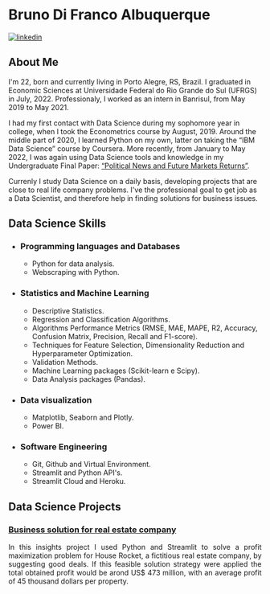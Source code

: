 <!--
**brunodifranco/brunodifranco** is a ✨ _special_ ✨ repository because its `README.md` (this file) appears on your GitHub profile.

Here are some ideas to get you started:

- 🔭 I’m currently working on ...
- 🌱 I’m currently learning ...
- 👯 I’m looking to collaborate on ...
- 🤔 I’m looking for help with ...
- 💬 Ask me about ...
- 📫 How to reach me: ...
- 😄 Pronouns: ...
- ⚡ Fun fact: ...
-->

# Bruno Di Franco Albuquerque
[![linkedin](https://img.shields.io/badge/linkedin-0A66C2?style=for-the-badge&logo=linkedin&logoColor=white)](https://www.linkedin.com/in/BrunoDiFrancoAlbuquerque/)

## About Me
I'm 22, born and currently living in Porto Alegre, RS, Brazil. I graduated in Economic Sciences at Universidade Federal do Rio Grande do Sul (UFRGS) in July, 2022. Professionaly, I worked as an intern in Banrisul, from May 2019 to May 2021. 

I had my first contact with Data Science during my sophomore year in college, when I took the Econometrics course by August, 2019. Around the middle part of 2020, I learned Python on my own, latter on taking the “IBM Data Science” course by Coursera. More recently, from January to May 2022, I was again using Data Science tools and knowledge in my Undergraduate Final Paper: <a href="https://lume.ufrgs.br/handle/10183/238972">“Political News and Future Markets Returns”</a>.

Currenly I study Data Science on a daily basis, developing projects that are close to real life company problems. I've the professional goal to get job as a Data Scientist, and therefore help in finding solutions for business issues.

## Data Science Skills

 - ### Programming languages and Databases
    - Python for data analysis.
    - Webscraping with Python.
  
 - ### Statistics and Machine Learning
    - Descriptive Statistics.
    - Regression and Classification Algorithms.
    - Algorithms Performance Metrics (RMSE, MAE, MAPE, R2, Accuracy, Confusion Matrix, Precision, Recall and F1-score).
    - Techniques for Feature Selection, Dimensionality Reduction and Hyperparameter Optimization.
    - Validation Methods.
    - Machine Learning packages (Scikit-learn e Scipy).
    - Data Analysis packages (Pandas).
    
 - ### Data visualization
    - Matplotlib, Seaborn and Plotly.
    - Power BI.
    
 - ### Software Engineering
    - Git, Github and Virtual Environment.
    - Streamlit and Python API's.
    - Streamlit Cloud and Heroku.





## Data Science Projects

### [**Business solution for real estate company**](https://github.com/brunodifranco/project-house-rocket-insights)

<p align="justify"> In this insights project I used Python and Streamlit to solve a profit maximization problem for House Rocket, a fictitious real estate company, by suggesting good deals. If this feasible solution strategy were applied the total obtained profit would be arond US$ 473 million, with an average profit of 45 thousand dollars per property. </p>

